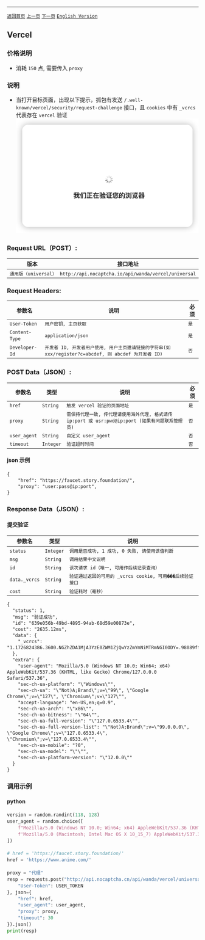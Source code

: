 ------

[`返回首页`](../README.md)    [`上一页`](shape.md)    [`下一页`](discord_join_channel.md)    [`English Version`](../en-US/vercel.md)

## Vercel

### 价格说明
* 消耗 `150` 点, 需要传入 `proxy`

### 说明
* 当打开目标页面，出现以下提示，抓包有发送 `/.well-known/vercel/security/request-challenge` 接口，且 `cookies` 中有 `_vcrcs` 代表存在 `vercel` 验证
    ![验证样式](/images/vercel/img1.png)

### Request URL（POST）:

| 版本               | 接口地址                                                    |
|------------------|---------------------------------------------------------|
| `通用版（universal）` | `http://api.nocaptcha.io/api/wanda/vercel/universal` |

### Request Headers:

| 参数名            | 说明                 | 必须  |
|----------------|--------------------|-----|
| `User-Token`   | `用户密钥, 主页获取`       | `是` |
| `Content-Type` | `application/json` | `是` |
| `Developer-Id` | `开发者 ID, 开发者用户使用, 用户主页邀请链接的字符串(如 xxx/register?c=abcdef, 则 abcdef 为开发者 ID)`           | `否` |

### POST Data（JSON）:

| 参数名          | 类型        | 说明                                                                                                                                                             | 必须  |
|--------------|-----------|-----------------------------|-----|
| `href`    | `String`  | `触发 vercel 验证的页面地址`    | `是` |
| `proxy`    | `String`  | `需保持代理一致, 传代理请使用海外代理, 格式请传 ip:port 或 usr:pwd@ip:port (如果有问题联系管理员)` | `否` |
| `user_agent` | `String`  | `自定义 user_agent`       | `否` |
| `timeout` | `Integer`  | `验证超时时间`       | `否` |

#### json 示例

```
{
    "href": "https://faucet.story.foundation/",
    "proxy": "user:pass@ip:port",
}
```

### Response Data（JSON）:

#### 提交验证

| 参数名            | 类型        | 说明                            |
|----------------|-----------|-------------------------------|
| `status`       | `Integer` | `调用是否成功, 1 成功, 0 失败, 请使用该值判断` |
| `msg`          | `String`  | `调用结果中文说明`                    |
| `id`           | `String`  | `该次请求 id（唯一, 可用作后续记录查询）`      |
| `data._vcrcs`   | `String`  | `验证通过返回的可用的 _vcrcs cookie, 可用���后续验证接口`    |
| `cost`         | `String`  | `验证耗时（毫秒）`                    |

```
{
  "status": 1,
  "msg": "验证成功",
  "id": "639e056b-49bd-4895-94ab-68d59e00873e",
  "cost": "2635.12ms",
  "data": {
    "_vcrcs": "1.1726824386.3600.NGZhZDA1MjA3YzE0ZWM1ZjQwYzZmYmNiMTRmNGI0ODY=.98089ffd4040710db7cee73152aafefb"
  },
  "extra": {
    "user-agent": "Mozilla/5.0 (Windows NT 10.0; Win64; x64) AppleWebKit/537.36 (KHTML, like Gecko) Chrome/127.0.0.0 Safari/537.36",
    "sec-ch-ua-platform": "\"Windows\"",
    "sec-ch-ua": "\"Not)A;Brand\";v=\"99\", \"Google Chrome\";v=\"127\", \"Chromium\";v=\"127\"",
    "accept-language": "en-US,en;q=0.9",
    "sec-ch-ua-arch": "\"x86\"",
    "sec-ch-ua-bitness": "\"64\"",
    "sec-ch-ua-full-version": "\"127.0.6533.4\"",
    "sec-ch-ua-full-version-list": "\"Not)A;Brand\";v=\"99.0.0.0\", \"Google Chrome\";v=\"127.0.6533.4\", \"Chromium\";v=\"127.0.6533.4\"",
    "sec-ch-ua-mobile": "?0",
    "sec-ch-ua-model": "\"\"",
    "sec-ch-ua-platform-version": "\"12.0.0\""
  }
}
```

### 调用示例

#### python

```python
version = random.randint(118, 128)
user_agent = random.choice([
    f"Mozilla/5.0 (Windows NT 10.0; Win64; x64) AppleWebKit/537.36 (KHTML, like Gecko) Chrome/{version}.0.0.0 Safari/537.36",
    f'Mozilla/5.0 (Macintosh; Intel Mac OS X 10_15_7) AppleWebKit/537.36 (KHTML, like Gecko) Chrome/{version}.0.0.0 Safari/537.36'
])

# href = 'https://faucet.story.foundation/'
href = 'https://www.anime.com/'

proxy = "代理"
resp = requests.post("http://api.nocaptcha.cn/api/wanda/vercel/universal", headers={
    "User-Token": USER_TOKEN
}, json={
    "href": href,
    "user_agent": user_agent,
    "proxy": proxy,
    "timeout": 30
}).json()
print(resp)
```
